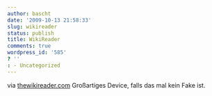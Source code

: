 ```yaml
---
author: bascht
date: '2009-10-13 21:58:33'
slug: wikireader
status: publish
title: WikiReader
comments: true
wordpress_id: '585'
? ''
: - Uncategorized
---
```


[](http://www.thewikireader.com/about.swf "Click here to block this object with Adblock Plus")[](http://www.thewikireader.com/about.swf "Click here to block this object with Adblock Plus")
via [thewikireader.com](http://www.thewikireader.com/about.html)
Großartiges Device, falls das mal kein Fake ist.



